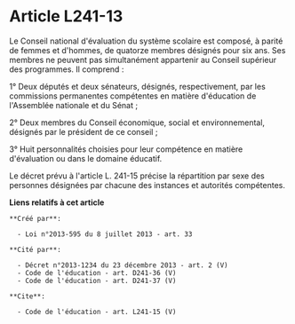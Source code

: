 # Article L241-13

Le Conseil national d'évaluation du système scolaire est composé, à parité de femmes et d'hommes, de quatorze membres
désignés pour six ans. Ses membres ne peuvent pas simultanément appartenir au Conseil supérieur des programmes. Il
comprend : 

1° Deux députés et deux sénateurs, désignés, respectivement, par les commissions permanentes compétentes en matière
d'éducation de l'Assemblée nationale et du Sénat ; 

2° Deux membres du Conseil économique, social et environnemental, désignés par le président de ce conseil ; 

3° Huit personnalités choisies pour leur compétence en matière d'évaluation ou dans le domaine éducatif. 

Le décret prévu à l'article L. 241-15 précise la répartition par sexe des personnes désignées par chacune des instances et
autorités compétentes.

**Liens relatifs à cet article**

	**Créé par**:

	  - Loi n°2013-595 du 8 juillet 2013 - art. 33

	**Cité par**:

	  - Décret n°2013-1234 du 23 décembre 2013 - art. 2 (V)
	  - Code de l'éducation - art. D241-36 (V)
	  - Code de l'éducation - art. D241-37 (V)

	**Cite**:

	  - Code de l'éducation - art. L241-15 (V)
